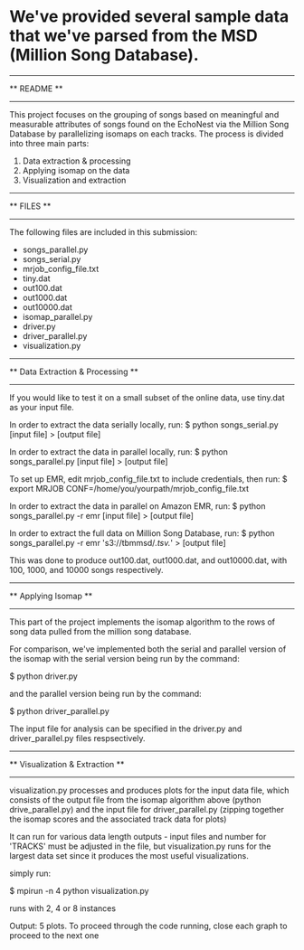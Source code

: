
We've provided several sample data that we've parsed from the MSD (Million Song Database).
=======
************
** README **
************
This project focuses on the grouping of songs based on meaningful and measurable attributes of songs found on the EchoNest via the Million Song Database by parallelizing isomaps on each tracks. The process is divided into three main parts:
1) Data extraction & processing
2) Applying isomap on the data
3) Visualization and extraction

***********
** FILES **
***********
The following files are included in this submission:
- songs_parallel.py
- songs_serial.py
- mrjob_config_file.txt
- tiny.dat
- out100.dat
- out1000.dat
- out10000.dat
- isomap_parallel.py
- driver.py
- driver_parallel.py
- visualization.py

**********************************
** Data Extraction & Processing **
**********************************
If you would like to test it on a small subset of the online data, use tiny.dat as your input file.

In order to extract the data serially locally, run:
$ python songs_serial.py [input file] > [output file]

In order to extract the data in parallel locally, run:
$ python songs_parallel.py [input file] > [output file]

To set up EMR, edit mrjob_config_file.txt to include credentials, then run:
$ export MRJOB CONF=/home/you/yourpath/mrjob_config_file.txt

In order to extract the data in parallel on Amazon EMR, run:
$ python songs_parallel.py -r emr [input file] > [output file]

In order to extract the full data on Million Song Database, run:
$ python songs_parallel.py -r emr 's3://tbmmsd/*.tsv.*' > [output file]

This was done to produce out100.dat, out1000.dat, and out10000.dat, with 100, 1000, and 10000 songs respectively.

*********************
** Applying Isomap **
*********************


This part of the project implements the isomap algorithm to the rows of song data pulled from the million song database.

For comparison, we've implemented both the serial and parallel version of the isomap with the serial version being run by the command:

$ python driver.py

and the parallel version being run by the command:

$ python driver_parallel.py

The input file for analysis can be specified in the driver.py and driver_parallel.py files respsectively.

********************************
** Visualization & Extraction **
********************************

visualization.py processes and produces plots for the input data file, which consists of the output file from the isomap algorithm above (python drive_parallel.py) and the input file for driver_parallel.py (zipping together the isomap scores and the associated track data for plots)

It can run for various data length outputs - input files and number for 'TRACKS' must be adjusted in the file, but visualization.py runs for the largest data set since it produces the most useful visualizations.

simply run:

$ mpirun -n 4 python visualization.py 

runs with 2, 4 or 8 instances

Output: 5 plots. To proceed through the code running, close each graph to proceed to the next one
